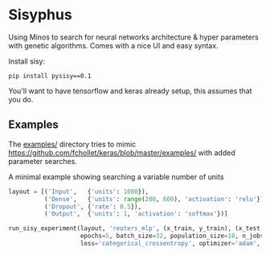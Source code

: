 # Sisyphus


Using Minos to search for neural networks architecture & hyper parameters with genetic algorithms.  Comes with a nice UI and easy syntax.

Install sisy:
```
pip install pysisy==0.1
```
You'll want to have tensorflow and keras already setup, this assumes that you do.


## Examples

The  [examples/](https://github.com/qorrect/sisy/examples/) directory tries to mimic https://github.com/fchollet/keras/blob/master/examples/ with added parameter searches.

A minimal example showing searching a variable number of units

```python
layout = [('Input',   {'units': 1000}),
          ('Dense',   {'units': range(200, 600), 'activation': 'relu'}),
          ('Dropout', {'rate': 0.5}),
          ('Output',  {'units': 1, 'activation': 'softmax'})]

run_sisy_experiment(layout, 'reuters_mlp', (x_train, y_train), (x_test, y_test),
                    epochs=5, batch_size=32, population_size=10, n_jobs=8,
                    loss='categorical_crossentropy', optimizer='adam', metric='acc', shuffle=False)

```